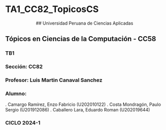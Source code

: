 # TA1_CC82_TopicosCS
<p align="center">
## Universidad Peruana de Ciencias Aplicadas

## Tópicos en Ciencias de la Computación - CC58

### TB1

### Sección: CC82
### Profesor: Luis Martin Canaval Sanchez

### Alumno:

 . Camargo Ramírez, Enzo Fabricio (U202010122)
 . Costa Mondragón, Paulo Sergio (U201912086)
 . Caballero Lara, Eduardo Roman (U202019644)

### CICLO 2024-1
</p>
